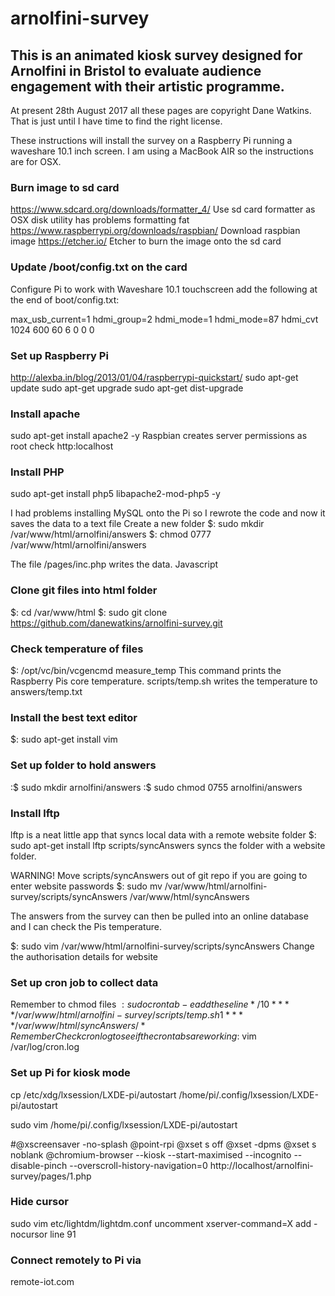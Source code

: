 # arnolfini-survey

## This is an animated kiosk survey designed for Arnolfini in Bristol to evaluate audience engagement with their artistic programme.
At present 28th August 2017 all these pages are copyright Dane Watkins. That is just until I have time to find the right license.

These instructions will install the survey on a Raspberry Pi running a waveshare 10.1 inch screen. I am using a MacBook AIR so the instructions are for OSX.

### Burn image to sd card

https://www.sdcard.org/downloads/formatter_4/
Use sd card formatter as OSX disk utility has problems formatting fat
https://www.raspberrypi.org/downloads/raspbian/
Download raspbian image
https://etcher.io/
Etcher to burn the image onto the sd card

### Update /boot/config.txt on the card
Configure Pi  to work with Waveshare 10.1 touchscreen
add the following at the end of boot/config.txt:

max_usb_current=1
hdmi_group=2
hdmi_mode=1
hdmi_mode=87
hdmi_cvt 1024 600 60 6 0 0 0

### Set up Raspberry Pi
http://alexba.in/blog/2013/01/04/raspberrypi-quickstart/
sudo apt-get update
sudo apt-get upgrade
sudo apt-get dist-upgrade

### Install apache

sudo apt-get install apache2 -y
Raspbian creates server permissions as root
check http:localhost

### Install PHP

sudo apt-get install php5 libapache2-mod-php5 -y

I had problems installing MySQL onto the Pi so I rewrote the code and now it saves the data to a text file
Create a new folder
$: sudo mkdir /var/www/html/arnolfini/answers
$: chmod 0777 /var/www/html/arnolfini/answers

The file /pages/inc.php writes the data. Javascript  

### Clone git files into html folder

$: cd /var/www/html
$: sudo git clone https://github.com/danewatkins/arnolfini-survey.git

### Check temperature of files
$: /opt/vc/bin/vcgencmd measure_temp
This command prints the Raspberry Pis core temperature.
scripts/temp.sh writes the temperature to answers/temp.txt

### Install the best text editor
$: sudo apt-get install vim

### Set up folder to hold answers
:$ sudo mkdir arnolfini/answers
:$ sudo chmod 0755 arnolfini/answers

### Install lftp
lftp is a neat little app that syncs local data with a remote website folder
$: sudo apt-get install lftp
scripts/syncAnswers syncs the folder with a website folder.

WARNING! Move scripts/syncAnswers out of git repo if you are going to enter website passwords
$: sudo mv /var/www/html/arnolfini-survey/scripts/syncAnswers /var/www/html/syncAnswers

The answers from the survey can then be pulled into an online database and I can check the Pis temperature.

$: sudo vim /var/www/html/arnolfini-survey/scripts/syncAnswers
Change the authorisation details for website

### Set up cron job to collect data
Remember to chmod files
$: sudo crontab -e
add these line
 */10 * * * * /var/www/html/arnolfini-survey/scripts/temp.sh
 1 * * * * /var/www/html/syncAnswers
/*
Remember
Check cron log to see if the crontabs are working
:$ vim /var/log/cron.log

### Set up Pi for kiosk mode

cp /etc/xdg/lxsession/LXDE-pi/autostart  /home/pi/.config/lxsession/LXDE-pi/autostart

sudo vim /home/pi/.config/lxsession/LXDE-pi/autostart

#@xscreensaver -no-splash
@point-rpi
@xset s off
@xset -dpms
@xset s noblank
@chromium-browser --kiosk --start-maximised --incognito --disable-pinch --overscroll-history-navigation=0 http://localhost/arnolfini-survey/pages/1.php

### Hide cursor
sudo vim etc/lightdm/lightdm.conf
uncomment
xserver-command=X
add -nocursor
line 91

### Connect remotely to Pi via
remote-iot.com
